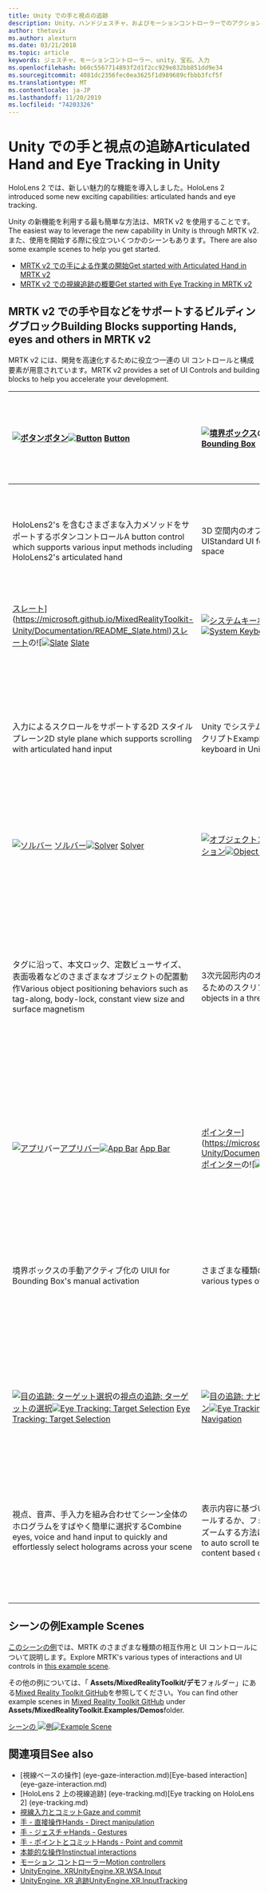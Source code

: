 ```yaml
---
title: Unity での手と視点の追跡
description: Unity、ハンドジェスチャ、およびモーションコントローラーでのアクションを実行するには、2つの主要な方法があります。
author: thetuvix
ms.author: alexturn
ms.date: 03/21/2018
ms.topic: article
keywords: ジェスチャ、モーションコントローラー、unity、宝石、入力
ms.openlocfilehash: b60c5567714893f2d1f2cc929e832bb851dd9e34
ms.sourcegitcommit: 4081dc2356fec0ea3625f1d989689cfbbb3fcf5f
ms.translationtype: MT
ms.contentlocale: ja-JP
ms.lasthandoff: 11/20/2019
ms.locfileid: "74203326"
---
```

# <a name="articulated-hand-and-eye-tracking-in-unity"></a><span data-ttu-id="7a147-104">Unity での手と視点の追跡</span><span class="sxs-lookup"><span data-stu-id="7a147-104">Articulated Hand and Eye Tracking in Unity</span></span>

<span data-ttu-id="7a147-105">HoloLens 2 では、新しい魅力的な機能を導入しました。</span><span class="sxs-lookup"><span data-stu-id="7a147-105">HoloLens 2 introduced some new exciting capabilities: articulated hands and eye tracking.</span></span>

<span data-ttu-id="7a147-106">Unity の新機能を利用する最も簡単な方法は、MRTK v2 を使用することです。</span><span class="sxs-lookup"><span data-stu-id="7a147-106">The easiest way to leverage the new capability in Unity is through MRTK v2.</span></span> <span data-ttu-id="7a147-107">また、使用を開始する際に役立ついくつかのシーンもあります。</span><span class="sxs-lookup"><span data-stu-id="7a147-107">There are also some example scenes to help you get started.</span></span> 

* [<span data-ttu-id="7a147-108">MRTK v2 での手による作業の開始</span><span class="sxs-lookup"><span data-stu-id="7a147-108">Get started with Articulated Hand  in MRTK v2</span></span>](https://microsoft.github.io/MixedRealityToolkit-Unity/Documentation/Input/HandTracking.html)
* [<span data-ttu-id="7a147-109">MRTK v2 での視線追跡の概要</span><span class="sxs-lookup"><span data-stu-id="7a147-109">Get started with Eye Tracking in MRTK v2</span></span>](https://microsoft.github.io/MixedRealityToolkit-Unity/Documentation/EyeTracking/EyeTracking_Main.html)


## <a name="building-blocks-supporting-hands-eyes-and-others-in-mrtk-v2"></a><span data-ttu-id="7a147-110">MRTK v2 での手や目などをサポートするビルディングブロック</span><span class="sxs-lookup"><span data-stu-id="7a147-110">Building Blocks supporting Hands, eyes and others in MRTK v2</span></span>

<span data-ttu-id="7a147-111">MRTK v2 には、開発を高速化するために役立つ一連の UI コントロールと構成要素が用意されています。</span><span class="sxs-lookup"><span data-stu-id="7a147-111">MRTK v2 provides a set of UI Controls and building blocks to help you accelerate your development.</span></span> 

|  <span data-ttu-id="7a147-112">[![ボタン](images/MRTK_Button_Main.png)](https://microsoft.github.io/MixedRealityToolkit-Unity/Documentation/README_Button.html)[ボタン](https://microsoft.github.io/MixedRealityToolkit-Unity/Documentation/README_Button.html)</span><span class="sxs-lookup"><span data-stu-id="7a147-112">[![Button](images/MRTK_Button_Main.png)](https://microsoft.github.io/MixedRealityToolkit-Unity/Documentation/README_Button.html) [Button](https://microsoft.github.io/MixedRealityToolkit-Unity/Documentation/README_Button.html)</span></span> | <span data-ttu-id="7a147-113">[![境界ボックス](images/MRTK_BoundingBox_Main.png)](https://microsoft.github.io/MixedRealityToolkit-Unity/Documentation/README_BoundingBox.html)の[境界ボックス](https://microsoft.github.io/MixedRealityToolkit-Unity/Documentation/README_BoundingBox.html)</span><span class="sxs-lookup"><span data-stu-id="7a147-113">[![Bounding Box](images/MRTK_BoundingBox_Main.png)](https://microsoft.github.io/MixedRealityToolkit-Unity/Documentation/README_BoundingBox.html) [Bounding Box](https://microsoft.github.io/MixedRealityToolkit-Unity/Documentation/README_BoundingBox.html)</span></span> | <span data-ttu-id="7a147-114">[![操作ハンドラー](images/MRTK_Manipulation_Main.png)](https://microsoft.github.io/MixedRealityToolkit-Unity/Documentation/README_ManipulationHandler.html)の[操作ハンドラー](https://microsoft.github.io/MixedRealityToolkit-Unity/Documentation/README_ManipulationHandler.html)</span><span class="sxs-lookup"><span data-stu-id="7a147-114">[![Manipulation Handler](images/MRTK_Manipulation_Main.png)](https://microsoft.github.io/MixedRealityToolkit-Unity/Documentation/README_ManipulationHandler.html) [Manipulation Handler](https://microsoft.github.io/MixedRealityToolkit-Unity/Documentation/README_ManipulationHandler.html)</span></span> |
|:--- | :--- | :--- |
| <span data-ttu-id="7a147-115">HoloLens2's を含むさまざまな入力メソッドをサポートするボタンコントロール</span><span class="sxs-lookup"><span data-stu-id="7a147-115">A button control which supports various input methods including HoloLens2's articulated hand</span></span> | <span data-ttu-id="7a147-116">3D 空間内のオブジェクトを操作するための標準 UI</span><span class="sxs-lookup"><span data-stu-id="7a147-116">Standard UI for manipulating objects in 3D space</span></span> | <span data-ttu-id="7a147-117">1人または2人の手でオブジェクトを操作するためのスクリプト</span><span class="sxs-lookup"><span data-stu-id="7a147-117">Script for manipulating objects with one or two hands</span></span> |
|  <span data-ttu-id="7a147-118">[スレート](images/MRTK_Slate_Main.png)](https://microsoft.github.io/MixedRealityToolkit-Unity/Documentation/README_Slate.html)[スレート](https://microsoft.github.io/MixedRealityToolkit-Unity/Documentation/README_Slate.html)の![</span><span class="sxs-lookup"><span data-stu-id="7a147-118">[![Slate](images/MRTK_Slate_Main.png)](https://microsoft.github.io/MixedRealityToolkit-Unity/Documentation/README_Slate.html) [Slate](https://microsoft.github.io/MixedRealityToolkit-Unity/Documentation/README_Slate.html)</span></span> | <span data-ttu-id="7a147-119">[![システムキーボード](images/MRTK_SystemKeyboard_Main.png)](https://microsoft.github.io/MixedRealityToolkit-Unity/Documentation/README_SystemKeyboard.html)[システムキーボード](https://microsoft.github.io/MixedRealityToolkit-Unity/Documentation/README_SystemKeyboard.html)</span><span class="sxs-lookup"><span data-stu-id="7a147-119">[![System Keyboard](images/MRTK_SystemKeyboard_Main.png)](https://microsoft.github.io/MixedRealityToolkit-Unity/Documentation/README_SystemKeyboard.html) [System Keyboard](https://microsoft.github.io/MixedRealityToolkit-Unity/Documentation/README_SystemKeyboard.html)</span></span> | <span data-ttu-id="7a147-120">[![対話型](images/InteractableExamples.png)](https://microsoft.github.io/MixedRealityToolkit-Unity/Documentation/README_Interactable.html)[対話型](https://microsoft.github.io/MixedRealityToolkit-Unity/Documentation/README_Interactable.html)</span><span class="sxs-lookup"><span data-stu-id="7a147-120">[![Interactable](images/InteractableExamples.png)](https://microsoft.github.io/MixedRealityToolkit-Unity/Documentation/README_Interactable.html) [Interactable](https://microsoft.github.io/MixedRealityToolkit-Unity/Documentation/README_Interactable.html)</span></span> |
| <span data-ttu-id="7a147-121">入力によるスクロールをサポートする2D スタイルプレーン</span><span class="sxs-lookup"><span data-stu-id="7a147-121">2D style plane which supports scrolling with articulated hand input</span></span> | <span data-ttu-id="7a147-122">Unity でシステムキーボードを使用するサンプルスクリプト</span><span class="sxs-lookup"><span data-stu-id="7a147-122">Example script of using the system keyboard in Unity</span></span>  | <span data-ttu-id="7a147-123">視覚的な状態とテーマのサポートを使用してオブジェクトを対話型するためのスクリプト</span><span class="sxs-lookup"><span data-stu-id="7a147-123">A script for making objects interactable with visual states and theme support</span></span> |
|  <span data-ttu-id="7a147-124">[![ソルバー](images/MRTK_Solver_Main.png)](https://microsoft.github.io/MixedRealityToolkit-Unity/Documentation/README_Solver.html) [ソルバー](https://microsoft.github.io/MixedRealityToolkit-Unity/Documentation/README_Solver.html)</span><span class="sxs-lookup"><span data-stu-id="7a147-124">[![Solver](images/MRTK_Solver_Main.png)](https://microsoft.github.io/MixedRealityToolkit-Unity/Documentation/README_Solver.html) [Solver](https://microsoft.github.io/MixedRealityToolkit-Unity/Documentation/README_Solver.html)</span></span> | <span data-ttu-id="7a147-125">[![オブジェクトコレクション](images/MRTK_ObjectCollection_Main.png)](https://microsoft.github.io/MixedRealityToolkit-Unity/Documentation/README_ManipulationHandler.html)[オブジェクトコレクション](https://microsoft.github.io/MixedRealityToolkit-Unity/Documentation/README_ManipulationHandler.html)</span><span class="sxs-lookup"><span data-stu-id="7a147-125">[![Object Collection](images/MRTK_ObjectCollection_Main.png)](https://microsoft.github.io/MixedRealityToolkit-Unity/Documentation/README_ManipulationHandler.html) [Object Collection](https://microsoft.github.io/MixedRealityToolkit-Unity/Documentation/README_ManipulationHandler.html)</span></span> | <span data-ttu-id="7a147-126">[![ツール](images/MRTK_Tooltip_Main.png)](https://microsoft.github.io/MixedRealityToolkit-Unity/Documentation/README_Tooltip.html)ヒントの[ツールヒント](https://microsoft.github.io/MixedRealityToolkit-Unity/Documentation/README_Tooltip.html)</span><span class="sxs-lookup"><span data-stu-id="7a147-126">[![Tooltip](images/MRTK_Tooltip_Main.png)](https://microsoft.github.io/MixedRealityToolkit-Unity/Documentation/README_Tooltip.html) [Tooltip](https://microsoft.github.io/MixedRealityToolkit-Unity/Documentation/README_Tooltip.html)</span></span> |
| <span data-ttu-id="7a147-127">タグに沿って、本文ロック、定数ビューサイズ、表面吸着などのさまざまなオブジェクトの配置動作</span><span class="sxs-lookup"><span data-stu-id="7a147-127">Various object positioning behaviors such as tag-along, body-lock, constant view size and surface magnetism</span></span> | <span data-ttu-id="7a147-128">3次元図形内のオブジェクトの配列をレイアウトするためのスクリプト</span><span class="sxs-lookup"><span data-stu-id="7a147-128">Script for lay out an array of objects in a three-dimensional shape</span></span> | <span data-ttu-id="7a147-129">モーションコントローラーとオブジェクトのラベル付けに使用できる柔軟なアンカー/ピボットシステムを使用した注釈 UI。</span><span class="sxs-lookup"><span data-stu-id="7a147-129">Annotation UI with flexible anchor/pivot system which can be used for labeling motion controllers and object.</span></span> |
|  <span data-ttu-id="7a147-130">[![アプリ](images/MRTK_AppBar_Main.png)](https://microsoft.github.io/MixedRealityToolkit-Unity/Documentation/README_AppBar.html)バー[アプリバー](https://microsoft.github.io/MixedRealityToolkit-Unity/Documentation/README_AppBar.html)</span><span class="sxs-lookup"><span data-stu-id="7a147-130">[![App Bar](images/MRTK_AppBar_Main.png)](https://microsoft.github.io/MixedRealityToolkit-Unity/Documentation/README_AppBar.html) [App Bar](https://microsoft.github.io/MixedRealityToolkit-Unity/Documentation/README_AppBar.html)</span></span> | <span data-ttu-id="7a147-131">[ポインター](images/MRTK_Pointer_Main.png)](https://microsoft.github.io/MixedRealityToolkit-Unity/Documentation/README_Pointers.html) [ポインター](https://microsoft.github.io/MixedRealityToolkit-Unity/Documentation/README_Pointers.html)の![</span><span class="sxs-lookup"><span data-stu-id="7a147-131">[![Pointers](images/MRTK_Pointer_Main.png)](https://microsoft.github.io/MixedRealityToolkit-Unity/Documentation/README_Pointers.html) [Pointers](https://microsoft.github.io/MixedRealityToolkit-Unity/Documentation/README_Pointers.html)</span></span> | <span data-ttu-id="7a147-132">[![指先ビジュアライゼーション](images/MRTK_FingertipVisualization_Main.png)](https://microsoft.github.io/MixedRealityToolkit-Unity/Documentation/README_FingertipVisualization.html)[指先の視覚化](https://microsoft.github.io/MixedRealityToolkit-Unity/Documentation/README_FingertipVisualization.html)</span><span class="sxs-lookup"><span data-stu-id="7a147-132">[![Fingertip Visualization](images/MRTK_FingertipVisualization_Main.png)](https://microsoft.github.io/MixedRealityToolkit-Unity/Documentation/README_FingertipVisualization.html) [Fingertip Visualization](https://microsoft.github.io/MixedRealityToolkit-Unity/Documentation/README_FingertipVisualization.html)</span></span> |
| <span data-ttu-id="7a147-133">境界ボックスの手動アクティブ化の UI</span><span class="sxs-lookup"><span data-stu-id="7a147-133">UI for Bounding Box's manual activation</span></span> | <span data-ttu-id="7a147-134">さまざまな種類のポインターについて</span><span class="sxs-lookup"><span data-stu-id="7a147-134">Learn about various types of pointers</span></span> | <span data-ttu-id="7a147-135">指先での Visual affordance による直接的な相互作用の信頼性の向上</span><span class="sxs-lookup"><span data-stu-id="7a147-135">Visual affordance on the fingertip which improves the confidence for the direct interaction</span></span> |
|  <span data-ttu-id="7a147-136">[![目の追跡: ターゲット選択](images/mrtk_et_targetselect.png)](https://microsoft.github.io/MixedRealityToolkit-Unity/Documentation/EyeTracking/EyeTracking_TargetSelection.html)の[視点の追跡: ターゲットの選択](https://microsoft.github.io/MixedRealityToolkit-Unity/Documentation/EyeTracking/EyeTracking_TargetSelection.html)</span><span class="sxs-lookup"><span data-stu-id="7a147-136">[![Eye Tracking: Target Selection](images/mrtk_et_targetselect.png)](https://microsoft.github.io/MixedRealityToolkit-Unity/Documentation/EyeTracking/EyeTracking_TargetSelection.html) [Eye Tracking: Target Selection](https://microsoft.github.io/MixedRealityToolkit-Unity/Documentation/EyeTracking/EyeTracking_TargetSelection.html)</span></span> | <span data-ttu-id="7a147-137">[![目の追跡: ナビゲーション](images/mrtk_et_navigation.png)](https://microsoft.github.io/MixedRealityToolkit-Unity/Documentation/EyeTracking/EyeTracking_Navigation.html)の[追跡: ナビゲーション](https://microsoft.github.io/MixedRealityToolkit-Unity/Documentation/EyeTracking/EyeTracking_Navigation.html)</span><span class="sxs-lookup"><span data-stu-id="7a147-137">[![Eye Tracking: Navigation](images/mrtk_et_navigation.png)](https://microsoft.github.io/MixedRealityToolkit-Unity/Documentation/EyeTracking/EyeTracking_Navigation.html) [Eye Tracking: Navigation](https://microsoft.github.io/MixedRealityToolkit-Unity/Documentation/EyeTracking/EyeTracking_Navigation.html)</span></span> | <span data-ttu-id="7a147-138">[![目の追跡: ヒートマップ](images/mrtk_et_heatmaps.png)](https://microsoft.github.io/MixedRealityToolkit-Unity/Documentation/EyeTracking/EyeTracking_Visualization.html)の[視線追跡: ヒートマップ](https://microsoft.github.io/MixedRealityToolkit-Unity/Documentation/EyeTracking/EyeTracking_Visualization.html)</span><span class="sxs-lookup"><span data-stu-id="7a147-138">[![Eye Tracking: Heat Map](images/mrtk_et_heatmaps.png)](https://microsoft.github.io/MixedRealityToolkit-Unity/Documentation/EyeTracking/EyeTracking_Visualization.html) [Eye Tracking: Heat Map](https://microsoft.github.io/MixedRealityToolkit-Unity/Documentation/EyeTracking/EyeTracking_Visualization.html)</span></span> |
| <span data-ttu-id="7a147-139">視点、音声、手入力を組み合わせてシーン全体のホログラムをすばやく簡単に選択する</span><span class="sxs-lookup"><span data-stu-id="7a147-139">Combine eyes, voice and hand input to quickly and effortlessly select holograms across your scene</span></span> | <span data-ttu-id="7a147-140">表示内容に基づいて、テキストを自動的にスクロールするか、フォーカスされているコンテンツにズームする方法について説明します。</span><span class="sxs-lookup"><span data-stu-id="7a147-140">Learn how to auto scroll text or fluently zoom into focused content based on what you are looking at</span></span>| <span data-ttu-id="7a147-141">アプリに表示されているユーザーのログ記録、読み込み、視覚化の例</span><span class="sxs-lookup"><span data-stu-id="7a147-141">Examples for logging, loading and visualizing what users have been looking at in your app</span></span> |

## <a name="example-scenes"></a><span data-ttu-id="7a147-142">シーンの例</span><span class="sxs-lookup"><span data-stu-id="7a147-142">Example Scenes</span></span>
<span data-ttu-id="7a147-143">[このシーンの例](https://microsoft.github.io/MixedRealityToolkit-Unity/Documentation/README_HandInteractionExamples.html)では、MRTK のさまざまな種類の相互作用と UI コントロールについて説明します。</span><span class="sxs-lookup"><span data-stu-id="7a147-143">Explore MRTK's various types of interactions and UI controls in [this example scene](https://microsoft.github.io/MixedRealityToolkit-Unity/Documentation/README_HandInteractionExamples.html).</span></span>

<span data-ttu-id="7a147-144">その他の例については、「 **Assets/MixedRealityToolkit/デモ**フォルダー」にある[Mixed Reality Toolkit GitHub](https://github.com/Microsoft/MixedRealityToolkit-Unity)を参照してください。</span><span class="sxs-lookup"><span data-stu-id="7a147-144">You can find  other example scenes in [Mixed Reality Toolkit GitHub](https://github.com/Microsoft/MixedRealityToolkit-Unity) under **Assets/MixedRealityToolkit.Examples/Demos**folder.</span></span>

<span data-ttu-id="7a147-145">[シーンの ![例](images/MRTK_Examples.png)](https://microsoft.github.io/MixedRealityToolkit-Unity/Documentation/README_HandInteractionExamples.html)</span><span class="sxs-lookup"><span data-stu-id="7a147-145">[![Example Scene](images/MRTK_Examples.png)](https://microsoft.github.io/MixedRealityToolkit-Unity/Documentation/README_HandInteractionExamples.html)</span></span>

## <a name="see-also"></a><span data-ttu-id="7a147-146">関連項目</span><span class="sxs-lookup"><span data-stu-id="7a147-146">See also</span></span>

* <span data-ttu-id="7a147-147">[視線ベースの操作] (eye-gaze-interaction.md)</span><span class="sxs-lookup"><span data-stu-id="7a147-147">[Eye-based interaction] (eye-gaze-interaction.md)</span></span>
* <span data-ttu-id="7a147-148">[HoloLens 2 上の視線追跡] (eye-tracking.md)</span><span class="sxs-lookup"><span data-stu-id="7a147-148">[Eye tracking on HoloLens 2] (eye-tracking.md)</span></span>
* [<span data-ttu-id="7a147-149">視線入力とコミット</span><span class="sxs-lookup"><span data-stu-id="7a147-149">Gaze and commit</span></span>](gaze-and-commit.md)
* [<span data-ttu-id="7a147-150">手 - 直接操作</span><span class="sxs-lookup"><span data-stu-id="7a147-150">Hands - Direct manipulation</span></span>](direct-manipulation.md)
* [<span data-ttu-id="7a147-151">手 - ジェスチャ</span><span class="sxs-lookup"><span data-stu-id="7a147-151">Hands - Gestures</span></span>](gaze-and-commit.md#composite-gestures)
* [<span data-ttu-id="7a147-152">手 - ポイントとコミット</span><span class="sxs-lookup"><span data-stu-id="7a147-152">Hands - Point and commit</span></span>](point-and-commit.md)
* [<span data-ttu-id="7a147-153">本能的な操作</span><span class="sxs-lookup"><span data-stu-id="7a147-153">Instinctual interactions</span></span>](interaction-fundamentals.md)
* [<span data-ttu-id="7a147-154">モーション コントローラー</span><span class="sxs-lookup"><span data-stu-id="7a147-154">Motion controllers</span></span>](motion-controllers.md)
* [<span data-ttu-id="7a147-155">UnityEngine. XR</span><span class="sxs-lookup"><span data-stu-id="7a147-155">UnityEngine.XR.WSA.Input</span></span>](https://docs.unity3d.com/ScriptReference/XR.WSA.Input.InteractionManager.html)
* [<span data-ttu-id="7a147-156">UnityEngine. XR 追跡</span><span class="sxs-lookup"><span data-stu-id="7a147-156">UnityEngine.XR.InputTracking</span></span>](https://docs.unity3d.com/ScriptReference/XR.InputTracking.html)

